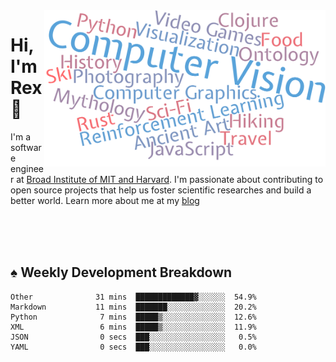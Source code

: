 <img src="https://raw.githubusercontent.com/rexwangcc/rexwangcc/master/myself.png" alt="Rex!" width="450" height="250" align="right">

# Hi, I'm Rex 👋

I'm a software engineer at [Broad Institute of MIT and Harvard](https://www.broadinstitute.org/). I'm passionate about contributing to open source projects that help us foster scientific researches and build a better world. Learn more about me at my [blog](https://rexwang.cc)

<br>
<br>
<br>

<table>
<tr valign="top" width="50%">
<!-- <td > -->

## ♠ Weekly Development Breakdown

<!-- code_time starts -->

```text
Other              31 mins  █████████████▓░░░░░░  54.9%
Markdown           11 mins  ███████░░░░░░░░░░░░░  20.2%
Python              7 mins  █████▒░░░░░░░░░░░░░░  12.6%
XML                 6 mins  █████▒░░░░░░░░░░░░░░  11.9%
JSON                0 secs  ███░░░░░░░░░░░░░░░░░   0.5%
YAML                0 secs  ███░░░░░░░░░░░░░░░░░   0.0%
```

<!-- code_time ends -->

<!-- Placeholder for my Game statuses -->

<!-- <td valign="top" width="50%">

#### ♦ My Personal Progress

</td> -->

</tr>
</table>
